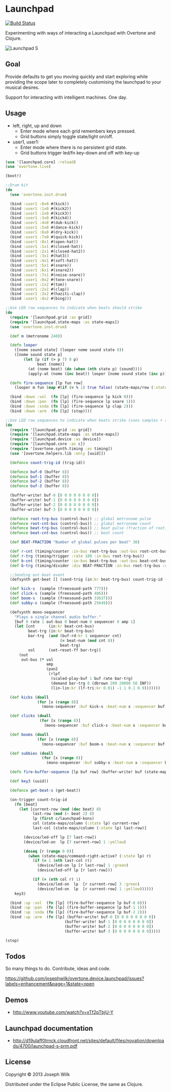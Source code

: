 # Launchpad

[![Build Status](https://travis-ci.org/josephwilk/overtone.device.launchpad.png)](https://travis-ci.org/josephwilk/overtone.device.launchpad)

Experimenting with ways of interacting a Launchpad with Overtone and Clojure.

![Launchpad S](http://s10.postimg.org/mj3szi1i1/launchpad_s.jpg)

## Goal

Provide defaults to get you moving quickly and start exploring while providing the scope later to completely customising the launchpad to your musical desires.

Support for interacting with intelligent machines. One day.

## Usage

* left, right, up and down
  * Enter mode where each grid remembers keys pressed.
  * Grid buttons simply toggle state/light on/off.
* user1, user1:
  * Enter mode where there is no persistent grid state.
  * Grid buttons trigger led/fn key-down and off with key-up

```clojure
(use '[launchpad.core] :reload)
(use 'overtone.live)

(boot!)

;;Drum kit
(do
  (use 'overtone.inst.drum)

  (bind :user1 :0x0 #(kick))
  (bind :user1 :1x0 #(kick2))
  (bind :user1 :2x0 #(kick3))
  (bind :user1 :3x0 #(kick4))
  (bind :user1 :4x0 #(dub-kick))
  (bind :user1 :5x0 #(dance-kick))
  (bind :user1 :6x0 #(dry-kick))
  (bind :user1 :7x0 #(quick-kick))
  (bind :user1 :0x1 #(open-hat))
  (bind :user1 :1x1 #(closed-hat))
  (bind :user1 :2x1 #(closed-hat2))
  (bind :user1 :3x1 #(hat3))
  (bind :user1 :4x1 #(soft-hat))
  (bind :user1 :5x1 #(snare))
  (bind :user1 :6x1 #(snare2))
  (bind :user1 :7x1 #(noise-snare))
  (bind :user1 :0x2 #(tone-snare))
  (bind :user1 :1x2 #(tom))
  (bind :user1 :2x2 #(clap))
  (bind :user1 :3x2 #(haziti-clap))
  (bind :user1 :4x2 #(bing)))

;;Use LED row sequences to indicate when beats should strike
(do
  (require '[launchpad.grid :as grid])
  (require '[launchpad.state-maps :as state-maps])
  (use 'overtone.inst.drum)

  (def m (metronome 240))

  (defn looper
    ([nome sound state] (looper nome sound state 0))
    ([nome sound state p]
        (let [p (if (> p 7) 0 p)
              beat (nome)]
          (at (nome beat) (do (when (nth state p) (sound))))
          (apply-at (nome (inc beat)) looper [nome sound state (inc p)]))))

  (defn fire-sequence [lp fun row]
    (looper m fun (map #(if (= % 1) true false) (state-maps/row (:state lp) row))))

  (bind :down :vol  (fn [lp] (fire-sequence lp kick 0)))
  (bind :down :pan  (fn [lp] (fire-sequence lp snare 1)))
  (bind :down :snda (fn [lp] (fire-sequence lp clap 2)))
  (bind :down :arm  (fn [lp] (stop))))

;;Use LED row sequences to indicate when beats strike (uses samples + supercollider counter)
(do
  (require '[launchpad.grid :as grid])
  (require '[launchpad.state-maps :as state-maps])
  (require '[launchpad.device :as device])
  (require '[launchpad.core :as c])
  (require '[overtone.synth.timing :as timing])
  (use '[overtone.helpers.lib :only [uuid]])

  (defonce count-trig-id (trig-id))

  (defonce buf-0 (buffer 8))
  (defonce buf-1 (buffer 8))
  (defonce buf-2 (buffer 8))
  (defonce buf-3 (buffer 8))

  (buffer-write! buf-0 [0 0 0 0 0 0 0 0])
  (buffer-write! buf-1 [0 0 0 0 0 0 0 0])
  (buffer-write! buf-2 [0 0 0 0 0 0 0 0])
  (buffer-write! buf-3 [0 0 0 0 0 0 0 0])

  (defonce root-trg-bus (control-bus)) ;; global metronome pulse
  (defonce root-cnt-bus (control-bus)) ;; global metronome count
  (defonce beat-trg-bus (control-bus)) ;; beat pulse (fraction of root)
  (defonce beat-cnt-bus (control-bus)) ;; beat count

  (def BEAT-FRACTION "Number of global pulses per beat" 30)

  (def r-cnt (timing/counter :in-bus root-trg-bus :out-bus root-cnt-bus))
  (def r-trg (timing/trigger :rate 100 :in-bus root-trg-bus))
  (def b-cnt (timing/counter :in-bus beat-trg-bus :out-bus beat-cnt-bus))
  (def b-trg (timing/divider :div BEAT-FRACTION :in-bus root-trg-bus :out-bus beat-trg-bus))

  ;;Sending out beat event
  (defsynth get-beat [] (send-trig (in:kr beat-trg-bus) count-trig-id (+ (in:kr beat-cnt-bus) 1)))

  (def kick-s  (sample (freesound-path 777)))
  (def click-s (sample (freesound-path 406)))
  (def boom-s  (sample (freesound-path 33637)))
  (def subby-s (sample (freesound-path 25649)))

  (defsynth mono-sequencer
    "Plays a single channel audio buffer."
    [buf 0 rate 1 out-bus 0 beat-num 0 sequencer 0 amp 1]
    (let [cnt      (in:kr beat-cnt-bus)
          beat-trg (in:kr beat-trg-bus)
          bar-trg  (and (buf-rd:kr 1 sequencer cnt)
                        (= beat-num (mod cnt 8))
                        beat-trg)
          vol      (set-reset-ff bar-trg)]
      (out
       out-bus (* vol
                  amp
                  (pan2
                   (rlpf
                    (scaled-play-buf 1 buf rate bar-trg)
                    (demand bar-trg 0 (dbrown 200 20000 50 INF))
                    (lin-lin:kr (lf-tri:kr 0.01) -1 1 0.1 0.9)))))))

  (def kicks (doall
              (for [x (range 8)]
                (mono-sequencer :buf kick-s :beat-num x :sequencer buf-0))))

  (def clicks (doall
               (for [x (range 8)]
                 (mono-sequencer :buf click-s :beat-num x :sequencer buf-1))))

  (def booms (doall
              (for [x (range 8)]
                (mono-sequencer :buf boom-s :beat-num x :sequencer buf-2))))

  (def subbies (doall
                (for [x (range 8)]
                  (mono-sequencer :buf subby-s :beat-num x :sequencer buf-3))))

  (defn fire-buffer-sequence [lp buf row] (buffer-write! buf (state-maps/grid-row (:state lp) row)))

  (def key3 (uuid))

  (defonce get-beat-s (get-beat))

  (on-trigger count-trig-id
    (fn [beat]
      (let [current-row (mod (dec beat) 8)
            last-row (mod (- beat 2) 8)
            lp (first c/launchpad-kons)
            col (state-maps/column (:state lp) current-row)
            last-col (state-maps/column (:state lp) last-row)]

        (device/led-off lp [7 last-row])
        (device/led-on  lp [7 current-row] 1 :yellow)

        (doseq [r (range 0 8)]
          (when (state-maps/command-right-active? (:state lp) r)
            (if (= 1 (nth last-col r))
              (device/led-on lp [r last-row] 1 :green)
              (device/led-off lp [r last-row]))

            (if (= (nth col r) 1)
              (device/led-on  lp  [r current-row] 3 :green)
              (device/led-on  lp  [r current-row] 1 :yellow))))))
    key3)

  (bind :up :vol  (fn [lp] (fire-buffer-sequence lp buf-0 0)))
  (bind :up :pan  (fn [lp] (fire-buffer-sequence lp buf-1 1)))
  (bind :up :snda (fn [lp] (fire-buffer-sequence lp buf-2 2)))
  (bind :up :arm  (fn [lp] (buffer-write! buf-0 [0 0 0 0 0 0 0 0])
                          (buffer-write! buf-1 [0 0 0 0 0 0 0 0])
                          (buffer-write! buf-2 [0 0 0 0 0 0 0 0])
                          (buffer-write! buf-3 [0 0 0 0 0 0 0 0]))))

(stop)
```

## Todos

So many things to do. Contribute, ideas and code.

https://github.com/josephwilk/overtone.device.launchpad/issues?labels=enhancement&page=1&state=open

## Demos

* http://www.youtube.com/watch?v=xTf2pTbjU-Y

## Launchpad documentation

* http://d19ulaff0trnck.cloudfront.net/sites/default/files/novation/downloads/4700/launchpad-s-prm.pdf

## License

Copyright © 2013 Joseph Wilk

Distributed under the Eclipse Public License, the same as Clojure.
